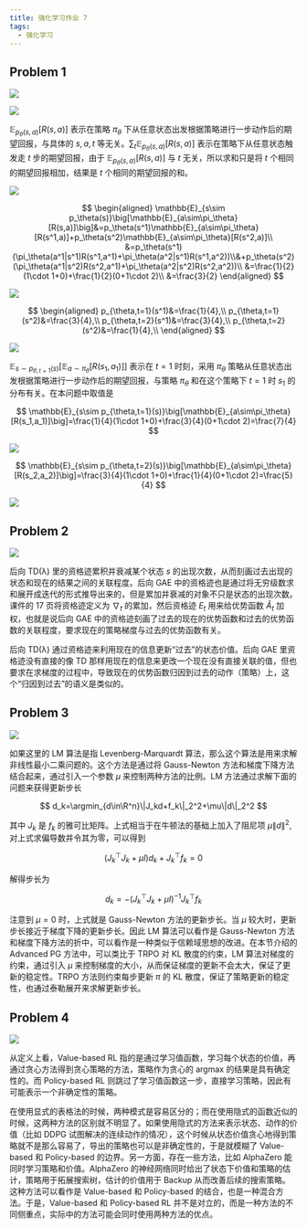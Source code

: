 ```yaml
---
title: 强化学习作业 7
tags:
  - 强化学习
---
```


## Problem 1

![](https://img.duanyll.com/img/20240504121013.png)

![](https://img.duanyll.com/img/20240504121035.png)

$\mathbb{E}_{p_\theta(s,a)}[R(s,a)]$ 表示在策略 $\pi_\theta$ 下从任意状态出发根据策略进行一步动作后的期望回报，与具体的 $s,a,t$ 等无关。$\sum_t\mathbb{E}_{p_\theta(s,a)}[R(s,a)]$ 表示在策略下从任意状态触发走 $t$ 步的期望回报，由于 $\mathbb{E}_{p_\theta(s,a)}[R(s,a)]$ 与 $t$ 无关，所以求和只是将 $t$ 个相同的期望回报相加，结果是 $t$ 个相同的期望回报的和。

![](https://img.duanyll.com/img/20240504122735.png)

$$
\begin{aligned}
    \mathbb{E}_{s\sim p_\theta(s)}\big[\mathbb{E}_{a\sim\pi_\theta}[R(s,a)]\big]&=p_\theta(s^1)\mathbb{E}_{a\sim\pi_\theta}[R(s^1,a)]+p_\theta(s^2)\mathbb{E}_{a\sim\pi_\theta}[R(s^2,a)]\\
    &=p_\theta(s^1)(\pi_\theta(a^1|s^1)R(s^1,a^1)+\pi_\theta(a^2|s^1)R(s^1,a^2))\\&+p_\theta(s^2)(\pi_\theta(a^1|s^2)R(s^2,a^1)+\pi_\theta(a^2|s^2)R(s^2,a^2))\\
    &=\frac{1}{2}(1\cdot 1+0)+\frac{1}{2}(0+1\cdot 2)\\
    &=\frac{3}{2}
\end{aligned}
$$

![](https://img.duanyll.com/img/20240504123656.png)

$$
\begin{aligned}
    p_{\theta,t=1}(s^1)&=\frac{1}{4},\\
    p_{\theta,t=1}(s^2)&=\frac{3}{4},\\
    p_{\theta,t=2}(s^1)&=\frac{3}{4},\\
    p_{\theta,t=2}(s^2)&=\frac{1}{4},\\
\end{aligned}
$$

![](https://img.duanyll.com/img/20240504132323.png)

$\mathbb{E}_{s\sim p_{\theta,t=1}(s)}\big[\mathbb{E}_{a\sim\pi_\theta}[R(s_1,a_1)]\big]$ 表示在 $t=1$ 时刻，采用 $\pi_\theta$ 策略从任意状态出发根据策略进行一步动作后的期望回报，与策略 $\pi_\theta$ 和在这个策略下 $t=1$ 时 $s_1$ 的分布有关。在本问题中取值是

$$
\mathbb{E}_{s\sim p_{\theta,t=1}(s)}\big[\mathbb{E}_{a\sim\pi_\theta}[R(s_1,a_1)]\big]=\frac{1}{4}(1\cdot 1+0)+\frac{3}{4}(0+1\cdot 2)=\frac{7}{4}
$$

![](https://img.duanyll.com/img/20240504133019.png)

$$
\mathbb{E}_{s\sim p_{\theta,t=2}(s)}\big[\mathbb{E}_{a\sim\pi_\theta}[R(s_2,a_2)]\big]=\frac{3}{4}(1\cdot 1+0)+\frac{1}{4}(0+1\cdot 2)=\frac{5}{4}
$$

![](https://img.duanyll.com/img/20240504133216.png)

## Problem 2

![](https://img.duanyll.com/img/20240504143914.png)

后向 TD(λ) 里的资格迹累积并衰减某个状态 $s$ 的出现次数，从而刻画过去出现的状态和现在的结果之间的关联程度。后向 GAE 中的资格迹也是通过将无穷级数求和展开成迭代的形式推导出来的，但是累加并衰减的对象不只是状态的出现次数。课件的 17 页将资格迹定义为 $\nabla_t$ 的累加，然后资格迹 $E_t$ 用来给优势函数 $\hat{A}_t$ 加权，也就是说后向 GAE 中的资格迹刻画了过去的现在的优势函数和过去的优势函数的关联程度，要求现在的策略梯度与过去的优势函数有关。

后向 TD(λ) 通过资格迹来利用现在的信息更新“过去”的状态价值。后向 GAE 里资格迹没有直接的像 TD 那样用现在的信息来更改一个现在没有直接关联的值，但也要求在求梯度的过程中，导致现在的优势函数归因到过去的动作（策略）上，这个“归因到过去”的语义是类似的。

## Problem 3

![](https://img.duanyll.com/img/20240504161002.png)

如果这里的 LM 算法是指 Levenberg-Marquardt 算法，那么这个算法是用来求解非线性最小二乘问题的。这个方法是通过将 Gauss-Newton 方法和梯度下降方法结合起来，通过引入一个参数 $\mu$ 来控制两种方法的比例。LM 方法通过求解下面的问题来获得更新步长

$$
d_k=\argmin_{d\in\R^n}\|J_kd+f_k\|_2^2+\mu\|d\|_2^2
$$

其中 $J_k$ 是 $f_k$ 的雅可比矩阵。上式相当于在牛顿法的基础上加入了阻尼项 $\mu\|d\|^2$, 对上式求偏导数并令其为零，可以得到

$$
(J_k^\top J_k+\mu I)d_k+J_k^\top f_k=0
$$

解得步长为

$$
d_k=-(J_k^\top J_k+\mu I)^{-1}J_k^\top f_k
$$

注意到 $\mu=0$ 时，上式就是 Gauss-Newton 方法的更新步长。当 $\mu$ 较大时，更新步长接近于梯度下降的更新步长。因此 LM 算法可以看作是 Gauss-Newton 方法和梯度下降方法的折中，可以看作是一种类似于信赖域思想的改进。在本节介绍的 Advanced PG 方法中，可以类比于 TRPO 对 KL 散度的约束，LM 算法对梯度的约束，通过引入 $\mu$ 来控制梯度的大小，从而保证梯度的更新不会太大，保证了更新的稳定性。TRPO 方法则约束每步更新 $\pi$ 的 KL 散度，保证了策略更新的稳定性，也通过泰勒展开来求解更新步长。

## Problem 4

![](https://img.duanyll.com/img/20240504161040.png)

从定义上看，Value-based RL 指的是通过学习值函数，学习每个状态的价值，再通过贪心方法得到贪心策略的方法，策略作为贪心的 argmax 的结果是具有确定性的。而 Policy-based RL 则跳过了学习值函数这一步，直接学习策略，因此有可能表示一个非确定性的策略。

在使用显式的表格法的时候，两种模式是容易区分的；而在使用隐式的函数近似的时候，这两种方法的区别就不明显了。如果使用隐式的方法来表示状态、动作的价值（比如 DDPG 试图解决的连续动作的情况），这个时候从状态价值贪心地得到策略就不是那么容易了，导出的策略也可以是非确定性的，于是就模糊了 Value-based 和 Policy-based 的边界。另一方面，存在一些方法，比如 AlphaZero 能同时学习策略和价值。AlphaZero 的神经网络同时给出了状态下价值和策略的估计，策略用于拓展搜索树，估计的价值用于 Backup 从而改善后续的搜索策略。这种方法可以看作是 Value-based 和 Policy-based 的结合，也是一种混合方法。于是，Value-based 和 Policy-based RL 并不是对立的，而是一种方法的不同侧重点，实际中的方法可能会同时使用两种方法的优点。
